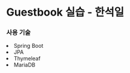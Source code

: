 # Guestbook 실습 - 한석일

<h3>사용 기술</h3>
<li> Spring Boot </li>
<li> JPA </li>
<li> Thymeleaf </li>
<li> MariaDB </li>
